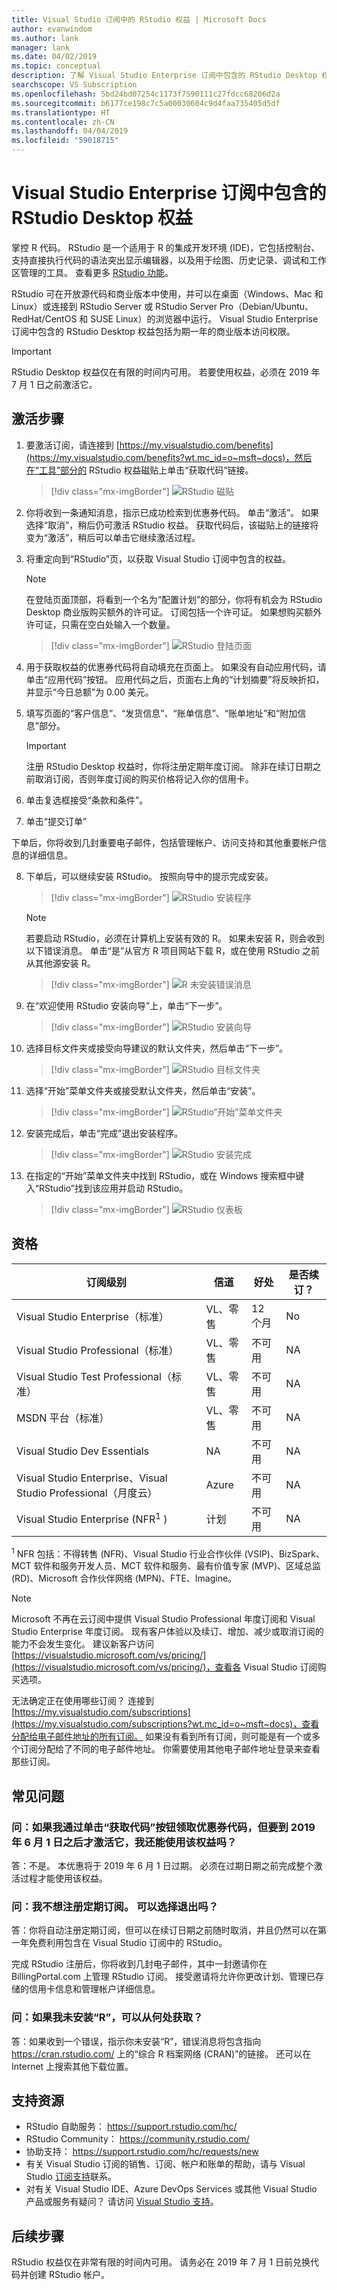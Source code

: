 ```yaml
---
title: Visual Studio 订阅中的 RStudio 权益 | Microsoft Docs
author: evanwindom
ms.author: lank
manager: lank
ms.date: 04/02/2019
ms.topic: conceptual
description: 了解 Visual Studio Enterprise 订阅中包含的 RStudio Desktop 权益
searchscope: VS Subscription
ms.openlocfilehash: 5bd24bd07254c1173f7590111c27fdcc68206d2a
ms.sourcegitcommit: b6177ce198c7c5a00030604c9d4faa735405d5df
ms.translationtype: HT
ms.contentlocale: zh-CN
ms.lasthandoff: 04/04/2019
ms.locfileid: "59018715"
---
```

# <a name="the-rstudio-desktop-benefit-included-in-visual-studio-enterprise-subscriptions"></a>Visual Studio Enterprise 订阅中包含的 RStudio Desktop 权益

掌控 R 代码。  RStudio 是一个适用于 R 的集成开发环境 (IDE)，它包括控制台、支持直接执行代码的语法突出显示编辑器，以及用于绘图、历史记录、调试和工作区管理的工具。 查看更多 [RStudio 功能](https://www.rstudio.com/products/rstudio/features/)。

RStudio 可在开放源代码和商业版本中使用，并可以在桌面（Windows、Mac 和 Linux）或连接到 RStudio Server 或 RStudio Server Pro（Debian/Ubuntu、RedHat/CentOS 和 SUSE Linux）的浏览器中运行。  Visual Studio Enterprise 订阅中包含的 RStudio Desktop 权益包括为期一年的商业版本访问权限。 

> [!IMPORTANT]
> RStudio Desktop 权益仅在有限的时间内可用。  若要使用权益，必须在 2019 年 7 月 1 日之前激活它。  

## <a name="activation-steps"></a>激活步骤
1. 要激活订阅，请连接到 [https://my.visualstudio.com/benefits](https://my.visualstudio.com/benefits?wt.mc_id=o~msft~docs)，然后在“工具”部分的 RStudio 权益磁贴上单击“获取代码”链接。
   > [!div class="mx-imgBorder"]
   > ![RStudio 磁贴](_img/vs-rstudio/vs-rstudio-tile.png)

2. 你将收到一条通知消息，指示已成功检索到优惠券代码。  单击“激活”。  如果选择“取消”，稍后仍可激活 RStudio 权益。  获取代码后，该磁贴上的链接将变为“激活”，稍后可以单击它继续激活过程。 

3. 将重定向到“RStudio”页，以获取 Visual Studio 订阅中包含的权益。
   
    > [!NOTE]
    > 在登陆页面顶部，将看到一个名为“配置计划”的部分，你将有机会为 RStudio Desktop 商业版购买额外的许可证。  订阅包括一个许可证。  如果想购买额外许可证，只需在空白处输入一个数量。  

    > [!div class="mx-imgBorder"]
    > ![RStudio 登陆页面](_img/vs-rstudio/vs-rstudio-landing-page.png) 


4. 用于获取权益的优惠券代码将自动填充在页面上。  如果没有自动应用代码，请单击“应用代码”按钮。 应用代码之后，页面右上角的“计划摘要”将反映折扣，并显示“今日总额”为 0.00 美元。 


5. 填写页面的“客户信息”、“发货信息”、“账单信息”、“账单地址”和“附加信息”部分。

    > [!IMPORTANT]
    > 注册 RStudio Desktop 权益时，你将注册定期年度订阅。  除非在续订日期之前取消订阅，否则年度订阅的购买价格将记入你的信用卡。  

6. 单击复选框接受“条款和条件”。 

7. 单击“提交订单”

 下单后，你将收到几封重要电子邮件，包括管理帐户、访问支持和其他重要帐户信息的详细信息。  

8. 下单后，可以继续安装 RStudio。  按照向导中的提示完成安装。 

    > [!div class="mx-imgBorder"]
    > ![RStudio 安装程序](_img/vs-rstudio/vs-rstudio-installer.png) 

    > [!NOTE]
    > 若要启动 RStudio，必须在计算机上安装有效的 R。  如果未安装 R，则会收到以下错误消息。  单击“是”从官方 R 项目网站下载 R，或在使用 RStudio 之前从其他源安装 R。  

   > [!div class="mx-imgBorder"]
   > ![R 未安装错误消息](_img/vs-rstudio/vs-rstudio-not-installed.png)

9. 在“欢迎使用 RStudio 安装向导”上，单击“下一步”。

    > [!div class="mx-imgBorder"]
    > ![RStudio 安装向导](_img/vs-rstudio/vs-rstudio-wizard.png) 

10. 选择目标文件夹或接受向导建议的默认文件夹，然后单击“下一步”。
    > [!div class="mx-imgBorder"]
    > ![RStudio 目标文件夹](_img/vs-rstudio/vs-rstudio-destination.png) 

11. 选择“开始”菜单文件夹或接受默认文件夹，然后单击“安装”。
    > [!div class="mx-imgBorder"]
    > ![RStudio“开始”菜单文件夹](_img/vs-rstudio/vs-rstudio-start-folder.png) 

12. 安装完成后，单击“完成”退出安装程序。 
    > [!div class="mx-imgBorder"]
    > ![RStudio 安装完成](_img/vs-rstudio/vs-rstudio-complete.png)

13. 在指定的“开始”菜单文件夹中找到 RStudio，或在 Windows 搜索框中键入“RStudio”找到该应用并启动 RStudio。
    > [!div class="mx-imgBorder"]
    > ![RStudio 仪表板](_img/vs-rstudio/vs-rstudio-dashboard.png)


## <a name="eligibility"></a>资格

|                          订阅级别                          |     信道      |    好处    |   是否续订？   |
|----------------------------------------------------------------------|-------------------|---------------|----------------|
|          Visual Studio Enterprise（标准）           | VL、零售 |   12 个月    | No|
|         Visual Studio Professional（标准）          | VL、零售 |   不可用    | NA |
|              Visual Studio Test Professional（标准）              |    VL、零售     |   不可用    | NA |
|                      MSDN 平台（标准）                       |    VL、零售     |   不可用   | NA |
|                     Visual Studio Dev Essentials                     |        NA         |   不可用    |       NA       |
| Visual Studio Enterprise、Visual Studio Professional（月度云） |       Azure       | 不可用 |       NA       |
|             Visual Studio Enterprise (NFR<sup>1</sup> )              |      计划      | 不可用 |       NA       |

<sup>1</sup>  NFR 包括：不得转售 (NFR)、Visual Studio 行业合作伙伴 (VSIP)、BizSpark、MCT 软件和服务开发人员、MCT 软件和服务、最有价值专家 (MVP)、区域总监 (RD)、Microsoft 合作伙伴网络 (MPN)、FTE、Imagine。

> [!NOTE]
> Microsoft 不再在云订阅中提供 Visual Studio Professional 年度订阅和 Visual Studio Enterprise 年度订阅。 现有客户体验以及续订、增加、减少或取消订阅的能力不会发生变化。 建议新客户访问 [https://visualstudio.microsoft.com/vs/pricing/](https://visualstudio.microsoft.com/vs/pricing/)，查看各 Visual Studio 订阅购买选项。

无法确定正在使用哪些订阅？  连接到 [https://my.visualstudio.com/subscriptions](https://my.visualstudio.com/subscriptions?wt.mc_id=o~msft~docs)，查看分配给电子邮件地址的所有订阅。 如果没有看到所有订阅，则可能是有一个或多个订阅分配给了不同的电子邮件地址。  你需要使用其他电子邮件地址登录来查看那些订阅。


## <a name="frequently-asked-questions"></a>常见问题
### <a name="q-if-i-claim-my-coupon-code-by-clicking-on-the-get-code-button-but-i-dont-activate-until-after-june-1-2019-will-i-still-be-able-to-use-the-benefit"></a>问：如果我通过单击“获取代码”按钮领取优惠券代码，但要到 2019 年 6 月 1 日之后才激活它，我还能使用该权益吗？
答：不是。  本优惠将于 2019 年 6 月 1 日过期。 必须在过期日期之前完成整个激活过程才能使用该权益。

### <a name="q-i-dont-want-to-sign-up-for-a-recurring-subscription--can-i-opt-out"></a>问：我不想注册定期订阅。  可以选择退出吗？
答：你将自动注册定期订阅，但可以在续订日期之前随时取消，并且仍然可以在第一年免费利用包含在 Visual Studio 订阅中的 RStudio。  

完成 RStudio 注册后，你将收到几封电子邮件，其中一封邀请你在 BillingPortal.com 上管理 RStudio 订阅。  接受邀请将允许你更改计划、管理已存储的信用卡信息和管理帐户详细信息。 

### <a name="q--if-i-dont-have-r-installed-where-can-i-get-it"></a>问：如果我未安装“R”，可以从何处获取？
答：如果收到一个错误，指示你未安装“R”，错误消息将包含指向 https://cran.rstudio.com/ 上的“综合 R 档案网络 (CRAN)”的链接。  还可以在 Internet 上搜索其他下载位置。 

## <a name="support-resources"></a>支持资源
-  RStudio 自助服务： https://support.rstudio.com/hc/
-  RStudio Community： https://community.rstudio.com/
-  协助支持： https://support.rstudio.com/hc/requests/new 
-  有关 Visual Studio 订阅的销售、订阅、帐户和账单的帮助，请与 Visual Studio [订阅支持](https://visualstudio.microsoft.com/subscriptions/support/)联系。
-  对有关 Visual Studio IDE、Azure DevOps Services 或其他 Visual Studio 产品或服务有疑问？  请访问 [Visual Studio 支持](https://visualstudio.microsoft.com/support/)。



## <a name="next-steps"></a>后续步骤
RStudio 权益仅在非常有限的时间内可用。  请务必在 2019 年 7 月 1 日前兑换代码并创建 RStudio 帐户。  